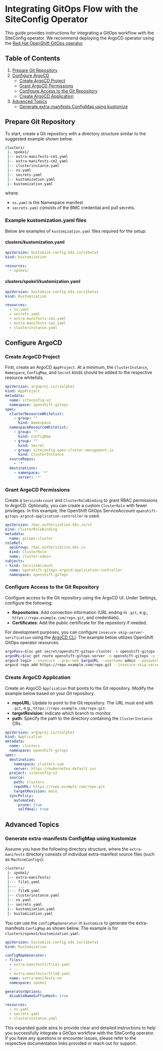 # Integrating GitOps Flow with the SiteConfig Operator

This guide provides instructions for integrating a GitOps workflow with the SiteConfig operator.
We recommend deploying the ArgoCD operator using the
[Red Hat OpenShift GitOps operator](https://catalog.redhat.com/software/operators/detail/5fb288c70a12d20cbecc6056).

## Table of Contents
1. [Prepare Git Repository](#prepare-git-repository)
2. [Configure ArgoCD](#configure-argocd)
    - [Create ArgoCD Project](#create-argocd-project)
    - [Grant ArgoCD Permissions](#grant-argocd-permissions)
    - [Configure Access to the Git Repository](#configure-access-to-the-git-repository)
    - [Create ArgoCD Application](#create-argocd-application)
3. [Advanced Topics](#advanced-topics)
    - [Generate extra-manifests ConfigMap using kustomize](#generate-extra-manifests-configmap-using-kustomize)

## Prepare Git Repository

To start, create a Git repository with a directory structure similar to the suggested example shown below.

```sh
clusters/
 |- spoke1/
 |-- extra-manifests-cm1.yaml
 |-- extra-manifests-cm2.yaml
 |-- clusterinstance.yaml
 |-- ns.yaml
 |-- secrets.yaml
 |-- kustomization.yaml
 |- kustomization.yaml
```

where:
- `ns.yaml` is the Namespace manifest
- `secrets.yaml` consists of the BMC credential and pull secrets.

### Example kustomization.yaml files

Below are examples of `kustomization.yaml` files required for the setup:

#### clusters/kustomization.yaml
```yaml
apiVersion: kustomize.config.k8s.io/v1beta1
kind: Kustomization

resources:
  - spoke1/
```

#### clusters/spoke1/kustomization.yaml
```yaml
apiVersion: kustomize.config.k8s.io/v1beta1
kind: Kustomization

resources:
  - ns.yaml
  - secrets.yaml
  - extra-manifests-cm1.yaml
  - extra-manifests-cm2.yaml
  - clusterinstance.yaml
```

## Configure ArgoCD

### Create ArgoCD Project

First, create an ArgoCD `AppProject`. At a minimum, the `ClusterInstance`, `Namespace`, `ConfigMap`, and `Secret` kinds
should be added to the respective resource whitelists.

```yaml
apiVersion: argoproj.io/v1alpha1
kind: AppProject
metadata:
  name: siteconfig-v2
  namespace: openshift-gitops
spec:
  clusterResourceWhitelist:
    - group: ""
      kind: Namespace
  namespaceResourceWhitelist:
    - group: ""
      kind: ConfigMap
    - group: ""
      kind: Secret
    - group: siteconfig.open-cluster-management.io
      kind: ClusterInstance
  sourceRepos:
    - '*'
  destinations:
    - namespace: '*'
      server: '*'
```

### Grant ArgoCD Permissions

Create a `ServiceAccount` and `ClusterRoleBinding` to grant RBAC permissions to ArgoCD. Optionally, you can create a
custom `ClusterRole` with fewer privileges. In this example, the OpenShift GitOps ServiceAccount
`openshift-gitops-argocd-application-controller` is used.

```yaml
apiVersion: rbac.authorization.k8s.io/v1
kind: ClusterRoleBinding
metadata:
  name: gitops-cluster
roleRef:
  apiGroup: rbac.authorization.k8s.io
  kind: ClusterRole
  name: cluster-admin
subjects:
- kind: ServiceAccount
  name: openshift-gitops-argocd-application-controller
  namespace: openshift-gitops
```

### Configure Access to the Git Repository

Configure access to the Git repository using the ArgoCD UI. Under Settings, configure the following:

- **Repositories**: Add connection information (URL ending in `.git`, e.g., `https://repo.example.com/repo.git`,
and credentials).
- **Certificates**: Add the public certificate for the repository if needed.

For development purposes, you can configure `insecure-skip-server-verification` using the
[ArgoCD CLI](https://argo-cd.readthedocs.io/en/stable/cli_installation/). The example below utilizes OpenShift GitOps
operator resources.

```sh
argoPass=$(oc get secret/openshift-gitops-cluster -n openshift-gitops -o jsonpath='{.data.admin\.password}' | base64 -d)
argoURL=$(oc get route openshift-gitops-server -n openshift-gitops -o jsonpath='{.spec.host}{"\n"}')
argocd login --insecure --grpc-web $argoURL --username admin --password $argoPass
argocd repo add https://repo.example.com/repo.git --insecure-skip-server-verification
```

### Create ArgoCD Application

Create an ArgoCD `Application` that points to the Git repository. Modify the example below based on your Git repository:

- **repoURL**: Update to point to the Git repository. The URL must end with `.git`,
e.g., `https://repo.example.com/repo.git`.
- **targetRevision**: Indicate which branch to monitor.
- **path**: Specify the path to the directory containing the `ClusterInstance` CRs.

```yaml
apiVersion: argoproj.io/v1alpha1
kind: Application
metadata:
  name: clusters
  namespace: openshift-gitops
spec:
  destination:
    namespace: clusters-sub
    server: https://kubernetes.default.svc
  project: siteconfig-v2
  source:
    path: clusters
    repoURL: https://repo.example.com/repo.git
    targetRevision: main
  syncPolicy:
    automated:
      prune: true
      selfHeal: true
```

## Advanced Topics

### Generate extra-manifests ConfigMap using kustomize

Assume you have the following directory structure, where the `extra-manifests` directory consists of individual
extra-manifest source files (such as `MachineConfigs`):

```sh
clusters/
 |- spoke1/
 |-- extra-manifests/
 |--- file1.yaml
 |--- ...
 |--- fileN.yaml
 |-- clusterinstance.yaml
 |-- ns.yaml
 |-- secrets.yaml
 |-- kustomization.yaml
 |- kustomization.yaml
```

You can use the `configMapGenerator` in `kustomize` to generate the extra-manifests `ConfigMap` as shown below.
The example is for `clusters/spoke1/kustomization.yaml`.

```yaml
apiVersion: kustomize.config.k8s.io/v1beta1
kind: Kustomization

configMapGenerator:
- files:
  - extra-manifests/file1.yaml
  - ...
  - extra-manifests/fileN.yaml
  name: extra-manifests-cm
  namespace: spoke1

generatorOptions:
  disableNameSuffixHash: true

resources:
  - ns.yaml
  - secrets.yaml
  - clusterinstance.yaml
```

This expanded guide aims to provide clear and detailed instructions to help you successfully integrate a GitOps workflow
with the SiteConfig operator. If you have any questions or encounter issues, please refer to the respective
documentation links provided or reach out for support.
